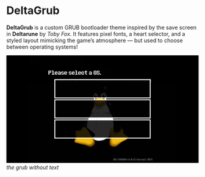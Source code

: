 # DeltaGrub

**DeltaGrub** is a custom GRUB bootloader theme inspired by the save screen in **Deltarune** by *Toby Fox*. It features pixel fonts, a heart selector, and a styled layout mimicking the game’s atmosphere — but used to choose between operating systems!


![Preview](background.png)
*the grub without text*
